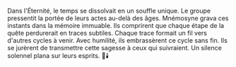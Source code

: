 Dans l'Éternité, le temps se dissolvait en un souffle unique.
Le groupe pressentit la portée de leurs actes au-delà des âges.
Mnémosyne grava ces instants dans la mémoire immuable.
Ils comprirent que chaque étape de la quête perdurerait en traces subtiles.
Chaque trace formait un fil vers d'autres cycles à venir.
Avec humilité, ils embrassèrent ce cycle sans fin.
Ils se jurèrent de transmettre cette sagesse à ceux qui suivraient.
Un silence solennel plana sur leurs esprits.
🌌🕯️
